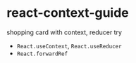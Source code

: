 # react-context-guide
shopping card with context, reducer try

- `React.useContext`, `React.useReducer`
- `React.forwardRef`
